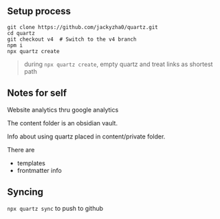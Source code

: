 ## Setup process
```
git clone https://github.com/jackyzha0/quartz.git
cd quartz
git checkout v4  # Switch to the v4 branch
npm i
npx quartz create
```
> during `npx quartz create`, empty quartz and treat links as shortest path

## Notes for self
Website analytics thru google analytics

The content folder is an obsidian vault.

Info about using quartz placed in content/private folder.

There are
- templates
- frontmatter info

## Syncing
`npx quartz sync` to push to github